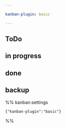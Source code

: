 ```yaml
---

kanban-plugin: basic

---
```


## ToDo



## in progress



## done



## backup





%% kanban:settings
```
{"kanban-plugin":"basic"}
```
%%